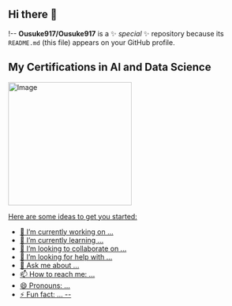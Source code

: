 ## Hi there 👋

!--
**Ousuke917/Ousuke917** is a ✨ _special_ ✨ repository because its `README.md` (this file) appears on your GitHub profile.

## My Certifications in AI and Data Science
<a href="https://www.openbadge-global.com/api/v1.0/openBadge/v2/Wallet/Public/GetAssertionShare/OVAxTU9KQ2cyRDV5MHhabXhNTlArZz09">
  <img width="250" height="250" alt="Image" src="https://github.com/user-attachments/assets/dea042be-bf72-4425-aae4-235d7d441187" />
</a>
<a href="https://www.openbadge-global.com/api/v1.0/openBadge/v2/Wallet/Public/GetAssertionShare/d3dGYlZXcVRvc2FPOVllSHNpMW5wdz09">
  

Here are some ideas to get you started:

- 🔭 I’m currently working on ...
- 🌱 I’m currently learning ...
- 👯 I’m looking to collaborate on ...
- 🤔 I’m looking for help with ...
- 💬 Ask me about ...
- 📫 How to reach me: ...
- 😄 Pronouns: ...
- ⚡ Fun fact: ...
--
